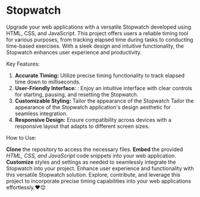 # Stopwatch

Upgrade your web applications with a versatile Stopwatch developed using HTML, CSS, and JavaScript. This project offers users a reliable timing tool for various purposes, from tracking elapsed time during tasks to conducting time-based exercises. With a sleek design and intuitive functionality, the Stopwatch enhances user experience and productivity.

Key Features:
  1. **Accurate Timing:** Utilize precise timing  functionality to track elapsed time down to milliseconds.
  2. **User-Friendly Interface:** : Enjoy an intuitive interface with clear  controls for starting, pausing, and resetting the Stopwatch.
  3. **Customizable Styling:** Tailor the appearance of the Stopwatch Tailor the appearance of the Stopwatch  application's design aesthetic for seamless integration.
  4. **Responsive Design:**  Ensure compatibility across devices with a responsive  layout that adapts to different screen sizes.


How to Use:

**Clone** the repository to access the necessary files.
**Embed** the provided _HTML, CSS, and JavaScript_ code snippets into your web application.
**Customize** styles and settings as needed to seamlessly integrate the Stopwatch into your project.
Enhance user experience and functionality with this versatile Stopwatch solution. Explore, contribute, and leverage this project to incorporate precise timing capabilities into your web applications effortlessly.❤😊


